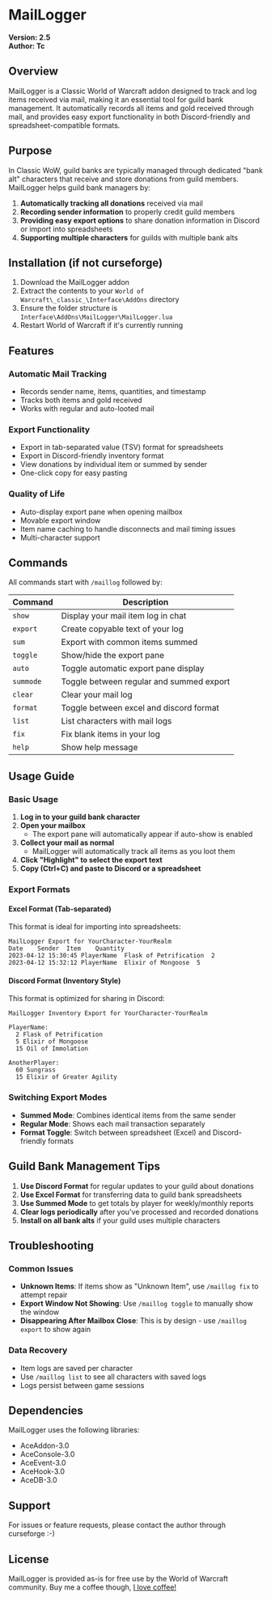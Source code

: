 # MailLogger

**Version: 2.5**  
**Author: Tc**

## Overview

MailLogger is a Classic World of Warcraft addon designed to track and log items received via mail, making it an essential tool for guild bank management. It automatically records all items and gold received through mail, and provides easy export functionality in both Discord-friendly and spreadsheet-compatible formats.

## Purpose

In Classic WoW, guild banks are typically managed through dedicated "bank alt" characters that receive and store donations from guild members. MailLogger helps guild bank managers by:

1. **Automatically tracking all donations** received via mail
2. **Recording sender information** to properly credit guild members
3. **Providing easy export options** to share donation information in Discord or import into spreadsheets
4. **Supporting multiple characters** for guilds with multiple bank alts

## Installation (if not curseforge)

1. Download the MailLogger addon
2. Extract the contents to your `World of Warcraft\_classic_\Interface\AddOns` directory
3. Ensure the folder structure is `Interface\AddOns\MailLogger\MailLogger.lua`
4. Restart World of Warcraft if it's currently running

## Features

### Automatic Mail Tracking
- Records sender name, items, quantities, and timestamp
- Tracks both items and gold received
- Works with regular and auto-looted mail

### Export Functionality
- Export in tab-separated value (TSV) format for spreadsheets
- Export in Discord-friendly inventory format
- View donations by individual item or summed by sender
- One-click copy for easy pasting

### Quality of Life
- Auto-display export pane when opening mailbox
- Movable export window
- Item name caching to handle disconnects and mail timing issues
- Multi-character support

## Commands

All commands start with `/maillog` followed by:

| Command | Description |
|---------|-------------|
| `show` | Display your mail item log in chat |
| `export` | Create copyable text of your log |
| `sum` | Export with common items summed |
| `toggle` | Show/hide the export pane |
| `auto` | Toggle automatic export pane display |
| `summode` | Toggle between regular and summed export |
| `clear` | Clear your mail log |
| `format` | Toggle between excel and discord format |
| `list` | List characters with mail logs |
| `fix` | Fix blank items in your log |
| `help` | Show help message |

## Usage Guide

### Basic Usage

1. **Log in to your guild bank character**
2. **Open your mailbox**
   - The export pane will automatically appear if auto-show is enabled
3. **Collect your mail as normal**
   - MailLogger will automatically track all items as you loot them
4. **Click "Highlight" to select the export text**
5. **Copy (Ctrl+C) and paste to Discord or a spreadsheet**

### Export Formats

#### Excel Format (Tab-separated)
This format is ideal for importing into spreadsheets:
```
MailLogger Export for YourCharacter-YourRealm
Date	Sender	Item	Quantity
2023-04-12 15:30:45	PlayerName	Flask of Petrification	2
2023-04-12 15:32:12	PlayerName	Elixir of Mongoose	5
```

#### Discord Format (Inventory Style)
This format is optimized for sharing in Discord:
```
MailLogger Inventory Export for YourCharacter-YourRealm

PlayerName:
  2 Flask of Petrification
  5 Elixir of Mongoose
  15 Oil of Immolation
  
AnotherPlayer:
  60 Sungrass
  15 Elixir of Greater Agility
```

### Switching Export Modes

- **Summed Mode**: Combines identical items from the same sender
- **Regular Mode**: Shows each mail transaction separately
- **Format Toggle**: Switch between spreadsheet (Excel) and Discord-friendly formats

## Guild Bank Management Tips

1. **Use Discord Format** for regular updates to your guild about donations
2. **Use Excel Format** for transferring data to guild bank spreadsheets
3. **Use Summed Mode** to get totals by player for weekly/monthly reports
4. **Clear logs periodically** after you've processed and recorded donations
5. **Install on all bank alts** if your guild uses multiple characters

## Troubleshooting

### Common Issues

- **Unknown Items**: If items show as "Unknown Item", use `/maillog fix` to attempt repair
- **Export Window Not Showing**: Use `/maillog toggle` to manually show the window
- **Disappearing After Mailbox Close**: This is by design - use `/maillog export` to show again

### Data Recovery

- Item logs are saved per character
- Use `/maillog list` to see all characters with saved logs
- Logs persist between game sessions

## Dependencies

MailLogger uses the following libraries:
- AceAddon-3.0
- AceConsole-3.0
- AceEvent-3.0
- AceHook-3.0
- AceDB-3.0

## Support

For issues or feature requests, please contact the author through curseforge :-)

## License

MailLogger is provided as-is for free use by the World of Warcraft community. Buy me a coffee though, [I love coffee!](buymeacoffee.com/tcole)